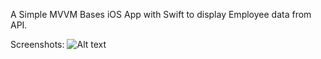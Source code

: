 A Simple MVVM Bases iOS App with Swift to display Employee data from API.

Screenshots:
![Alt text](/blob/main/MVVMListDataApp/screenshots/loading_data.jpg?raw=true "Optional Title")


